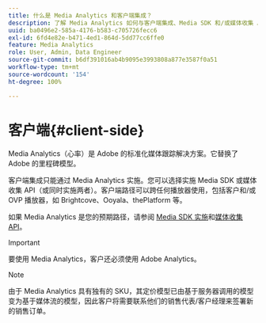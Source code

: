 ```yaml
---
title: 什么是 Media Analytics 和客户端集成？
description: 了解 Media Analytics 如何与客户端集成、Media SDK 和/或媒体收集 API 一起使用。
uuid: ba0496e2-585a-4176-b583-c705726fecc6
exl-id: 6fd4e82e-b471-4ed1-864d-5dd77cc6ffe0
feature: Media Analytics
role: User, Admin, Data Engineer
source-git-commit: b6df391016ab4b9095e3993808a877e3587f0a51
workflow-type: tm+mt
source-wordcount: '154'
ht-degree: 100%

---
```


# 客户端{#client-side}

Media Analytics（心率）是 Adobe 的标准化媒体跟踪解决方案。它替换了 Adobe 的里程碑模型。

客户端集成只能通过 Media Analytics 实施。您可以选择实施 Media SDK 或媒体收集 API（或同时实施两者）。客户端路径可以跨任何播放器使用，包括客户和/或 OVP 播放器，如 Brightcove、Ooyala、thePlatform 等。

如果 Media Analytics 是您的预期路径，请参阅 [Media SDK 实施](/help/sdk-implement/setup/setup-overview.md)和[媒体收集 API](/help/media-collection-api/mc-api-overview.md)。

>[!IMPORTANT]
>
>要使用 Media Analytics，客户还必须使用 Adobe Analytics。

>[!NOTE]
>
>由于 Media Analytics 具有独有的 SKU，其定价模型已由基于服务器调用的模型变为基于媒体流的模型，因此客户将需要联系他们的销售代表/客户经理来签署新的销售订单。
